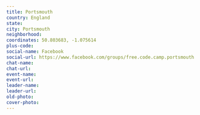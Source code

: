 ```yaml
---
title: Portsmouth
country: England
state: 
city: Portsmouth
neighborhood: 
coordinates: 50.803683, -1.075614
plus-code:
social-name: Facebook
social-url: https://www.facebook.com/groups/free.code.camp.portsmouth
chat-name:
chat-url:
event-name:
event-url:
leader-name:
leader-url:
old-photo: 
cover-photo:
---
```

